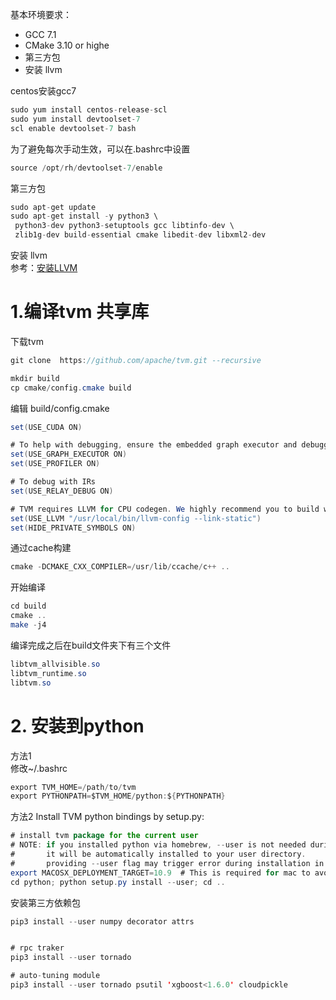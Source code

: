 基本环境要求：

 *  GCC 7.1
 *  CMake 3.10 or highe
 *  第三方包
 *  安装 llvm

centos安装gcc7

```java
sudo yum install centos-release-scl
sudo yum install devtoolset-7
scl enable devtoolset-7 bash
```

为了避免每次手动生效，可以在.bashrc中设置

```java
source /opt/rh/devtoolset-7/enable
```

第三方包

```java
sudo apt-get update
sudo apt-get install -y python3 \
 python3-dev python3-setuptools gcc libtinfo-dev \
 zlib1g-dev build-essential cmake libedit-dev libxml2-dev
```

安装 llvm  
参考：[安装LLVM][LLVM]

# 1.编译tvm 共享库 

下载tvm

```java
git clone  https://github.com/apache/tvm.git --recursive
```

```java
mkdir build
cp cmake/config.cmake build
```

编辑 build/config.cmake

```java
set(USE_CUDA ON)

# To help with debugging, ensure the embedded graph executor and debugging functions are enabled with
set(USE_GRAPH_EXECUTOR ON)
set(USE_PROFILER ON)

# To debug with IRs
set(USE_RELAY_DEBUG ON)

# TVM requires LLVM for CPU codegen. We highly recommend you to build with the LLVM support on.
set(USE_LLVM "/usr/local/bin/llvm-config --link-static")
set(HIDE_PRIVATE_SYMBOLS ON)
```

通过cache构建

```java
cmake -DCMAKE_CXX_COMPILER=/usr/lib/ccache/c++ ..
```

开始编译

```java
cd build
cmake ..
make -j4
```

编译完成之后在build文件夹下有三个文件

```java
libtvm_allvisible.so
libtvm_runtime.so
libtvm.so
```

# 2. 安装到python 

方法1  
修改~/.bashrc

```java
export TVM_HOME=/path/to/tvm
export PYTHONPATH=$TVM_HOME/python:${PYTHONPATH}
```

方法2 Install TVM python bindings by setup.py:

```java
# install tvm package for the current user
# NOTE: if you installed python via homebrew, --user is not needed during installaiton
#       it will be automatically installed to your user directory.
#       providing --user flag may trigger error during installation in such case.
export MACOSX_DEPLOYMENT_TARGET=10.9  # This is required for mac to avoid symbol conflicts with libstdc++
cd python; python setup.py install --user; cd ..
```

安装第三方依赖包

```java
pip3 install --user numpy decorator attrs


# rpc traker
pip3 install --user tornado

# auto-tuning module
pip3 install --user tornado psutil 'xgboost<1.6.0' cloudpickle
```


[LLVM]: https://blog.csdn.net/TH_NUM/article/details/126551774?ops_request_misc=%257B%2522request%255Fid%2522%253A%2522166152745416782395379571%2522%252C%2522scm%2522%253A%252220140713.130102334.pc%255Fblog.%2522%257D&request_id=166152745416782395379571&biz_id=0&utm_medium=distribute.pc_search_result.none-task-blog-2~blog~first_rank_ecpm_v1~rank_v31_ecpm-1-126551774-null-null.nonecase&utm_term=llvm&spm=1018.2226.3001.4450